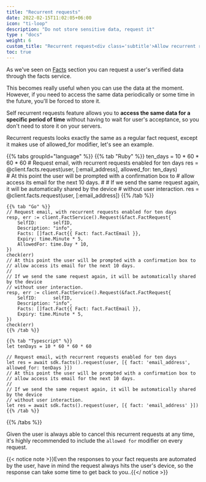 ```yaml
---
title: "Recurrent requests"
date: 2022-02-15T11:02:05+06:00
icon: "ti-loop"
description: "Do not store sensitive data, request it"
type : "docs"
weight: 6
custom_title: "Recurrent request<div class='subtitle'>Allow recurrent requests for a defined period of time</div>"
toc: true
---
```


As we've seen on [Facts](facts/) section you can request a user's verified data through the facts service.

This becomes really useful when you can use the data at the moment. However, if you need to access the same data periodically or some time in the future, you'll be forced to store it.

Self recurrent requests feature allows you to **access the same data for a specific period of time** without having to wait for user's acceptance, so you don't need to store it on your servers.

Recurrent requests looks exactly the same as a regular fact request, except it makes use of allowed_for modifier, let's see an example.

{{% tabs groupId="language" %}}
    {{% tab "Ruby" %}}
    ten_days = 10 * 60 * 60 * 60
    # Request email, with recurrent requests enabled for ten days
    res = @client.facts.request(user, [:email_address], allowed_for: ten_days)    
    # At this point the user will be prompted with a confirmation box to 
    # allow access its email for the next 10 days.
    #
    # If we send the same request again, it will be automatically shared by the device
    # without user interaction.
    res = @client.facts.request(user, [:email_address])
    {{% /tab %}}

    {{% tab "Go" %}}
    // Request email, with recurrent requests enabled for ten days
    resp, err := client.FactService().Request(&fact.FactRequest{
        SelfID:      selfID,
        Description: "info",
        Facts: []fact.Fact{{ Fact: fact.FactEmail }},
        Expiry: time.Minute * 5,
        AllowedFor: time.Day * 10,
    })
    check(err)
    // At this point the user will be prompted with a confirmation box to 
    // allow access its email for the next 10 days.
    //
    // If we send the same request again, it will be automatically shared by the device
    // without user interaction.
    resp, err := client.FactService().Request(&fact.FactRequest{
        SelfID:      selfID,
        Description: "info",
        Facts: []fact.Fact{{ Fact: fact.FactEmail }},
        Expiry: time.Minute * 5,
    })
    check(err)
    {{% /tab %}}

    {{% tab "Typescript" %}}
    let tenDays = 10 * 60 * 60 * 60

    // Request email, with recurrent requests enabled for ten days
    let res = await sdk.facts().request(user, [{ fact: 'email_address', allowed_for: tenDays }])
    // At this point the user will be prompted with a confirmation box to 
    // allow access its email for the next 10 days.
    //
    // If we send the same request again, it will be automatically shared by the device
    // without user interaction.
    let res = await sdk.facts().request(user, [{ fact: 'email_address' }])
    {{% /tab %}}
{{% /tabs %}}

Given the user is always able to cancel this recurrent requests at any time, it's highly recommended to include the `allowed for` modifier on every request.

{{< notice note >}}Even the responses to your fact requests are automated by the user, have in mind the request always hits the user's device, so the response can take some time to get back to you..{{</ notice >}}

